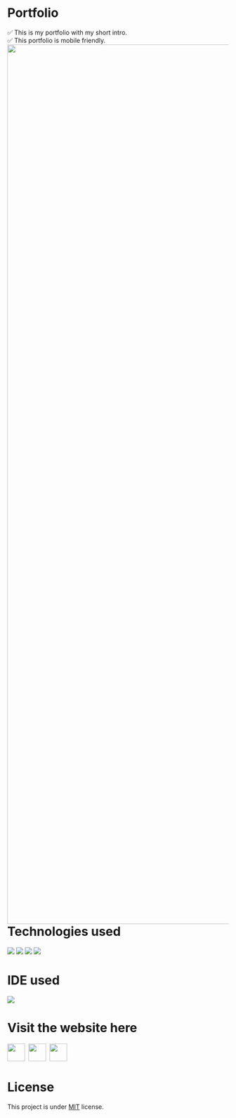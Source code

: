 # Portfolio
✅ This is my portfolio with my short intro.<br/> 
✅ This portfolio is mobile friendly.
<img align="left" width="2000px" src="https://github.com/ValentineFernandes/ValentineFernandes/blob/main/Portfolio/img7.jpg">

# Technologies used
<img src="https://img.shields.io/badge/HTML5-FF3300?style=for-the-badge&logo=html5&logoColor=white">
<img src="https://img.shields.io/badge/CSS3-0066FF?style=for-the-badge&logo=css3&logoColor=white">
<img src="https://img.shields.io/badge/Bootstrap-993399?style=for-the-badge&logo=bootstrap&logoColor=white">
<img src="https://img.shields.io/badge/JavaScript-FFF600?style=for-the-badge&logo=javascript&logoColor=white">

# IDE used
<img src="https://img.shields.io/badge/Atom-00E68A?style=for-the-badge&logo=Atom&logoColor=white">

# Visit the website here
<a href="https://valentinefernandes.github.io/Portfolio/">  
<img width="40" height="40" src="https://github.com/ValentineFernandes/ValentineFernandes/blob/main/Portfolio/github.png"></a>
&nbsp;<a href="https://portfolioappweb.netlify.app/"><img width="40" height="40" src="https://github.com/ValentineFernandes/ValentineFernandes/blob/main/Portfolio/netlify.jpg"></a>
&nbsp;<a href="https://portfolio-peach-three-20.vercel.app/"><img width="40" height="40" src="https://github.com/ValentineFernandes/ValentineFernandes/blob/main/Portfolio/vercel.png"></a> 

# License
This project is under <a href="https://github.com/ValentineFernandes/Portfolio/blob/main/LICENSE">MIT</a> license. 
